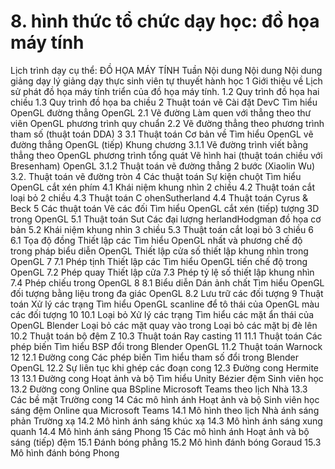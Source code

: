 # 8. hình thức tổ chức dạy học: đồ họa máy tính
Lịch trình dạy cụ thể: ĐỒ HỌA MÁY TÍNH Tuần Nội dung Nội dung Nội dung giảng dạy lý giảng dạy thực sinh viên tự thuyết hành học 1 Giới thiệu về Lịch sử phát đồ họa máy tính triển của đồ họa máy tính. 1.2 Quy trình đồ họa hai chiều 1.3 Quy trình đồ họa ba chiều 2 Thuật toán vẽ Cài đặt DevC Tìm hiểu OpenGL đường thẳng OpenGL 2.1 Vẽ đường Làm quen với thẳng theo thư viên OpenGL phương trình quy chuẩn 2.2 Vẽ đường thẳng theo phương trình tham số (thuật toán DDA) 3 3.1 Thuật toán Cơ bản về Tìm hiểu OpenGL vẽ đường thẳng OpenGL (tiếp) Khung chương 3.1.1 Vẽ đường trình viết bằng thẳng theo OpenGL phương trình tổng quát Vẽ hình hai (thuật toán chiều với Bresenham) OpenGL 3.1.2 Thuật toán vẽ đường thẳng 2 bước (Xiaolin Wu) 3.2. Thuật toán vẽ đường tròn 4 Các thuật toán Sự kiện chuột Tìm hiểu OpenGL cắt xén phím 4.1 Khái niệm khung nhìn 2 chiều 4.2 Thuật toán cắt loại bỏ 2 chiều 4.3 Thuật toán C ohenSutherland 4.4 Thuật toán Cyrus & Beck 5 Các thuật toán Vẽ các đối Tìm hiểu OpenGL cắt xén (tiếp) tượng 3D trong OpenGL 5.1 Thuật toán Sut Các đại lượng herlandHodgman đồ họa cơ bản 5.2 Khái niệm khung nhìn 3 chiều 5.3 Thuật toán cắt loại bỏ 3 chiều 6 6.1 Tọa độ đồng Thiết lập các Tìm hiểu OpenGL nhất và phương chế độ trong pháp biểu diễn OpenGL Thiết lập cửa số thiết lập khung nhìn trong OpenGL 7 7.1 Phép tịnh Thiết lập các Tìm hiểu OpenGL tiến chế độ trong OpenGL 7.2 Phép quay Thiết lập cửa 7.3 Phép tỷ lệ số thiết lập khung nhìn 7.4 Phép chiếu trong OpenGL 8 8.1 Biểu diễn Dán ảnh chất Tìm hiểu OpenGL đối tượng bằng liệu trong đa giác OpenGL 8.2 Lưu trữ các đối tượng 9 Thuật toán Xử lý các trạng Tìm hiểu OpenGL scanline để tô thái của OpenGL màu các đối tượng 10 10.1 Loại bỏ Xử lý các trạng Tìm hiểu các mặt ẩn thái của OpenGL Blender Loại bỏ các mặt quay vào trong Loại bỏ các mặt bị đè lên 10.2 Thuật toán bộ đệm Z 10.3 Thuật toán Ray casting 11 11.1 Thuật toán Các phép biến Tìm hiểu BSP đổi trong Blender OpenGL 11.2 Thuật toán Warnock 12 12.1 Đường cong Các phép biến Tìm hiểu tham số đổi trong Blender OpenGL 12.2 Sự liên tục khi ghép các đoạn cong 12.3 Đường cong Hermite 13 13.1 Đường cong Hoạt ảnh và bộ Tìm hiểu Unity Bézier đệm Sinh viên học 13.2 Đường cong Online qua BSpline Microsoft Teams theo lịch Nhà 13.3 Các bề mặt Trường cong 14 Các mô hình ánh Hoạt ảnh và bộ Sinh viên học sáng đệm Online qua Microsoft Teams 14.1 Mô hình theo lịch Nhà ánh sáng phản Trường xạ 14.2 Mô hình ánh sáng khúc xạ 14.3 Mô hình ánh sáng xung quanh 14.4 Mô hình ánh sáng Phong 15 Các mô hình ánh Hoạt ảnh và bộ sáng (tiếp) đệm 15.1 Đánh bóng phẳng 15.2 Mô hình đánh bóng Goraud 15.3 Mô hình đánh bóng Phong

